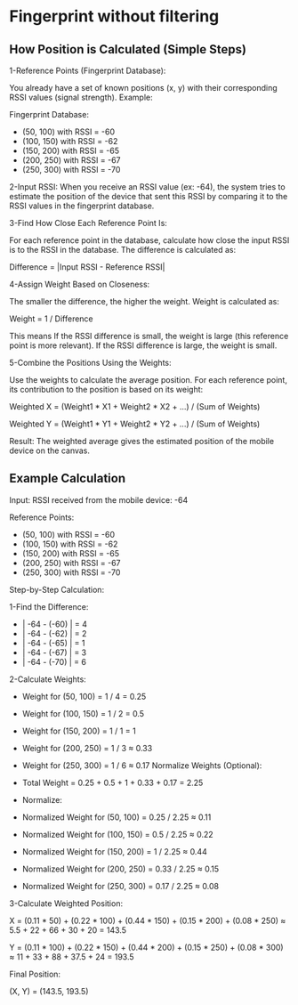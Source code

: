 # Fingerprint without filtering

## How Position is Calculated (Simple Steps)

1-Reference Points (Fingerprint Database):


You already have a set of known positions (x, y) with their corresponding RSSI values (signal strength).
Example:

Fingerprint Database:
- (50, 100) with RSSI = -60
- (100, 150) with RSSI = -62
- (150, 200) with RSSI = -65
- (200, 250) with RSSI = -67
- (250, 300) with RSSI = -70
  
2-Input RSSI:
When you receive an RSSI value (ex: -64), the system tries to estimate the position of the device that sent this RSSI by comparing it to the RSSI values in the fingerprint database.

3-Find How Close Each Reference Point Is:

For each reference point in the database, calculate how close the input RSSI is to the RSSI in the database.
The difference is calculated as:

Difference = |Input RSSI - Reference RSSI|

4-Assign Weight Based on Closeness:

The smaller the difference, the higher the weight.
Weight is calculated as:

Weight = 1 / Difference

This means
If the RSSI difference is small, the weight is large (this reference point is more relevant).
If the RSSI difference is large, the weight is small.

5-Combine the Positions Using the Weights:

Use the weights to calculate the average position.
For each reference point, its contribution to the position is based on its weight:

Weighted X = (Weight1 * X1 + Weight2 * X2 + ...) / (Sum of Weights)

Weighted Y = (Weight1 * Y1 + Weight2 * Y2 + ...) / (Sum of Weights)

Result:
The weighted average gives the estimated position of the mobile device on the canvas.

## Example Calculation
Input:
RSSI received from the mobile device: -64

Reference Points:

- (50, 100) with RSSI = -60
- (100, 150) with RSSI = -62
- (150, 200) with RSSI = -65
- (200, 250) with RSSI = -67
- (250, 300) with RSSI = -70

Step-by-Step Calculation:

1-Find the Difference:

- | -64 - (-60) | = 4
- | -64 - (-62) | = 2
- | -64 - (-65) | = 1
- | -64 - (-67) | = 3
- | -64 - (-70) | = 6

2-Calculate Weights:

- Weight for (50, 100) = 1 / 4 = 0.25
- Weight for (100, 150) = 1 / 2 = 0.5
- Weight for (150, 200) = 1 / 1 = 1
- Weight for (200, 250) = 1 / 3 ≈ 0.33
- Weight for (250, 300) = 1 / 6 ≈ 0.17
Normalize Weights (Optional):

- Total Weight = 0.25 + 0.5 + 1 + 0.33 + 0.17 = 2.25
- Normalize:
- Normalized Weight for (50, 100) = 0.25 / 2.25 ≈ 0.11
- Normalized Weight for (100, 150) = 0.5 / 2.25 ≈ 0.22
- Normalized Weight for (150, 200) = 1 / 2.25 ≈ 0.44
- Normalized Weight for (200, 250) = 0.33 / 2.25 ≈ 0.15
- Normalized Weight for (250, 300) = 0.17 / 2.25 ≈ 0.08

3-Calculate Weighted Position:

X = (0.11 * 50) + (0.22 * 100) + (0.44 * 150) + (0.15 * 200) + (0.08 * 250)
  ≈ 5.5 + 22 + 66 + 30 + 20 = 143.5

Y = (0.11 * 100) + (0.22 * 150) + (0.44 * 200) + (0.15 * 250) + (0.08 * 300)
  ≈ 11 + 33 + 88 + 37.5 + 24 = 193.5
  
Final Position:

(X, Y) = (143.5, 193.5)




